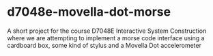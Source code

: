 # d7048e-movella-dot-morse
A short project for the course D7048E Interactive System Construction where we are attempting to implement a morse code interface using a cardboard box, some kind of stylus and a Movella Dot accelerometer
